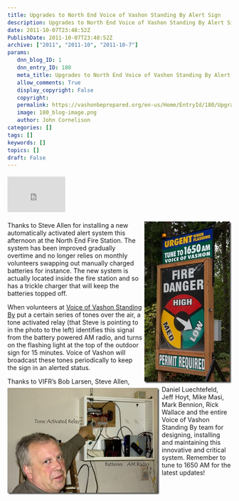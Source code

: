 ```yaml
---
title: Upgrades to North End Voice of Vashon Standing By Alert Sign
description: Upgrades to North End Voice of Vashon Standing By Alert Sign
date: 2011-10-07T23:48:52Z
PublishDate: 2011-10-07T23:48:52Z
archive: ["2011", "2011-10", "2011-10-7"]
params:
   dnn_blog_ID: 1
   dnn_entry_ID: 180
   meta_title: Upgrades to North End Voice of Vashon Standing By Alert Sign
   allow_comments: True
   display_copyright: False
   copyright: 
   permalink: https://vashonbeprepared.org/en-us/Home/EntryId/180/Upgrades-to-North-End-Voice-of-Vashon-Standing-By-Alert-Sign
   image: 180_blog-image.png
   author: John Cornelison
categories: []
tags: []
keywords: []
topics: []
draft: False
---
```


<div class="wlWriterHeaderFooter" style="float:none; margin:0px; padding:4px 0px 4px 0px;"><iframe src="http://www.facebook.com/widgets/like.php?href=http://vashoneoc.org/Blogs/VashonPreparedness/tabid/164/EntryId/180/Upgrades-to-North-End-Voice-of-Vashon-Standing-By-Alert-Sign.aspx" scrolling="no" frameborder="0" style="border:none; width:130px; height:80px"></iframe></div><p><a href="/images/dnnBlog/1/180/Windows-Live-Writer-Upgrades-to-North-End-TIS-Alert-Sign_E2D2-ff_1276757_2.jpg"><img style="background-image: none; border-right-width: 0px; margin: 0px 0px 5px 5px; padding-left: 0px; padding-right: 0px; display: inline; float: right; border-top-width: 0px; border-bottom-width: 0px; border-left-width: 0px; padding-top: 0px" title="" border="0" alt="" align="right" src="/images/dnnBlog/1/180/Windows-Live-Writer-Upgrades-to-North-End-TIS-Alert-Sign_E2D2-ff_1276757_thumb.jpg" width="196" height="364" /></a>Thanks to Steve Allen for installing a new automatically activated alert system this afternoon at the North End Fire Station. The system has been improved gradually overtime and no longer relies on monthly volunteers swapping out manually charged batteries for instance. The new system is actually located inside the fire station and so has a trickle charger that will keep the batteries topped off.</p>  <p><a href="/images/dnnBlog/1/180/Windows-Live-Writer-Upgrades-to-North-End-TIS-Alert-Sign_E2D2-ff_1276750_2.jpg"><img style="background-image: none; border-right-width: 0px; margin: 5px 5px 5px 0px; padding-left: 0px; padding-right: 0px; display: inline; float: left; border-top-width: 0px; border-bottom-width: 0px; border-left-width: 0px; padding-top: 0px" title="" border="0" alt="" align="left" src="/images/dnnBlog/1/180/Windows-Live-Writer-Upgrades-to-North-End-TIS-Alert-Sign_E2D2-ff_1276750_thumb.jpg" width="342" height="240" /></a>When volunteers at <a href="http://www.voiceofvashon.org/index.php?option=com_content&amp;task=view&amp;id=52&amp;Itemid=20" target="_blank">Voice of Vashon Standing By</a> put a certain series of tones over the air, a tone activated relay (that Steve is pointing to in the photo to the left) identifies this signal from the battery powered AM radio, and turns on the flashing light at the top of the outdoor sign for 15 minutes. Voice of Vashon will broadcast these tones periodically to keep the sign in an alerted status.</p>  <p>Thanks to VIFR’s Bob Larsen, Steve Allen, Daniel Luechtefeld, Jeff Hoyt, Mike Masi, Mark Bennion, Rick Wallace and the entire Voice of Vashon Standing By team for designing, installing and maintaining this innovative and critical system. Remember to tune to 1650 AM for the latest updates!</p>
